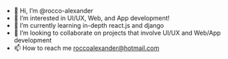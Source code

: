 - 👋 Hi, I’m @rocco-alexander
- 👀 I’m interested in UI/UX, Web, and App development!
- 🌱 I’m currently learning in-depth react.js and django
- 💞️ I’m looking to collaborate on projects that involve UI/UX and Web/App development
- 📫 How to reach me roccoalexander@hotmail.com

<!---
rocco-alexander/rocco-alexander is a ✨ special ✨ repository because its `README.md` (this file) appears on your GitHub profile.
You can click the Preview link to take a look at your changes.
--->
